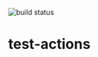 ![build status](https://github.com/assinie/test-actions/workflows/build/badge.svg?branch=main&event=push)
# test-actions
